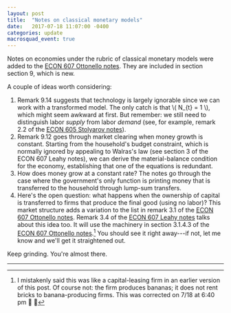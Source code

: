 ```yaml
---
layout: post
title:  "Notes on classical monetary models"
date:   2017-07-18 11:07:00 -0400
categories: update
macrosquad_event: true
---
```


Notes on economies under the rubric of classical monetary models were added to the
[ECON 607 Ottonello notes](https://umich.box.com/s/xczz87igzno3lzpfkapiurrp8izzivud).
They are included in section section 9, which is new.

<!--more-->

A couple of ideas worth considering:

1. Remark 9.14 suggests that technology is largely ignorable since  we can work with a transformed model.
The only catch is that \\( N_{t} = 1 \\), which might seem awkward at first.
But remember: we still need to distinguish labor _supply_ from labor _demand_
(see, for example, remark 2.2 of the [ECON 605 Stolyarov notes](https://umich.box.com/s/3x06wji3k2mkmwrcbdggwlrq410vtg0g)).
2. Remark 9.12 goes through market clearing when money growth is constant.
Starting from the household's budget constraint,
which is normally ignored by appealing to Walras's law (see section 3 of the ECON 607 Leahy notes),
we can derive the material-balance condition for the economy,
establishing that one of the equations is redundant.
3. How does money grow at a constant rate?
The notes go through the case where the government's only function is printing money that is transferred to the household through lump-sum transfers.
4. Here's the open question: what happens when the ownership of capital is transferred to firms that produce the final good (using no labor)?
This market structure adds a variation to the list in remark 3.1 of the
[ECON 607 Ottonello notes](https://umich.box.com/s/xczz87igzno3lzpfkapiurrp8izzivud).
Remark 3.4 of the [ECON 607 Leahy notes](https://umich.box.com/s/0tvft1t167we2xsn2xp4uacetoy5gcyw) talks about this idea too.
It will use the machinery in section 3.1.4.3 of the [ECON 607 Ottonello notes](https://umich.box.com/s/xczz87igzno3lzpfkapiurrp8izzivud).[^fn1]
You should see it right away---if not, let me know and we'll get it straightened out.


Keep grinding.
You're almost there.

***

[^fn1]: I mistakenly said this was like a capital-leasing firm in an earlier version of this post. Of course not: the firm produces bananas; it does not rent bricks to banana-producing firms. This was corrected on 7/18 at 6:40 pm :postal_horn: :memo:
